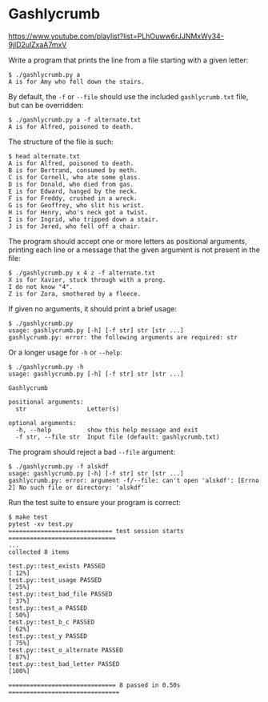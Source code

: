 # Gashlycrumb

https://www.youtube.com/playlist?list=PLhOuww6rJJNMxWy34-9jlD2ulZxaA7mxV

Write a program that prints the line from a file starting with a given letter:

```
$ ./gashlycrumb.py a
A is for Amy who fell down the stairs.
```

By default, the `-f` or `--file` should use the included `gashlycrumb.txt` file, but can be overridden:

```
$ ./gashlycrumb.py a -f alternate.txt
A is for Alfred, poisoned to death.
```

The structure of the file is such:

```
$ head alternate.txt
A is for Alfred, poisoned to death.
B is for Bertrand, consumed by meth.
C is for Cornell, who ate some glass.
D is for Donald, who died from gas.
E is for Edward, hanged by the neck.
F is for Freddy, crushed in a wreck.
G is for Geoffrey, who slit his wrist.
H is for Henry, who's neck got a twist.
I is for Ingrid, who tripped down a stair.
J is for Jered, who fell off a chair.
```

The program should accept one or more letters as positional arguments, printing each line or a message that the given argument is not present in the file:

```
$ ./gashlycrumb.py x 4 z -f alternate.txt
X is for Xavier, stuck through with a prong.
I do not know "4".
Z is for Zora, smothered by a fleece.
```

If given no arguments, it should print a brief usage:

```
$ ./gashlycrumb.py
usage: gashlycrumb.py [-h] [-f str] str [str ...]
gashlycrumb.py: error: the following arguments are required: str
```

Or a longer usage for `-h` or `--help`:

```
$ ./gashlycrumb.py -h
usage: gashlycrumb.py [-h] [-f str] str [str ...]

Gashlycrumb

positional arguments:
  str                 Letter(s)

optional arguments:
  -h, --help          show this help message and exit
  -f str, --file str  Input file (default: gashlycrumb.txt)
```

The program should reject a bad `--file` argument:

```
$ ./gashlycrumb.py -f alskdf
usage: gashlycrumb.py [-h] [-f str] str [str ...]
gashlycrumb.py: error: argument -f/--file: can't open 'alskdf': [Errno 2] No such file or directory: 'alskdf'
```

Run the test suite to ensure your program is correct:

```
$ make test
pytest -xv test.py
============================= test session starts ==============================
...
collected 8 items

test.py::test_exists PASSED                                              [ 12%]
test.py::test_usage PASSED                                               [ 25%]
test.py::test_bad_file PASSED                                            [ 37%]
test.py::test_a PASSED                                                   [ 50%]
test.py::test_b_c PASSED                                                 [ 62%]
test.py::test_y PASSED                                                   [ 75%]
test.py::test_o_alternate PASSED                                         [ 87%]
test.py::test_bad_letter PASSED                                          [100%]

============================== 8 passed in 0.50s ===============================
```
